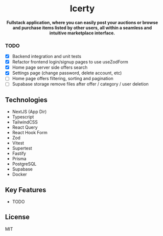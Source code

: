 <h1 align="center">
  Icerty
</h1>

<h4 align="center">Fullstack application, where you can easily post your auctions or browse and purchase items listed by other users, all within a seamless and intuitive marketplace interface.</h4>

### TODO

- [x] Backend integration and unit tests
- [x] Refactor frontend login/signup pages to use useZodForm
- [x] Home page server side offers search
- [x] Settings page (change password, delete account, etc)
- [ ] Home page offers filtering, sorting and pagination
- [ ] Supabase storage remove files after offer / category / user deletion

## Technologies

- NextJS (App Dir)
- Typescript
- TailwindCSS
- React Query
- React Hook Form
- Zod
- Vitest
- Supertest
- Fastify
- Prisma
- PostgreSQL
- Supabase
- Docker

## Key Features

- TODO

## License

MIT
